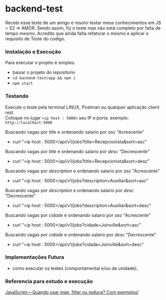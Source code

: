 # backend-test

Recebi esse teste de um amigo e resolvi testar meus conhecimentos em JS = S2 => AMOR.
Sendo assim, fiz o teste mas não está completo por falta de tempo mesmo. 
Acredito que ainda falta refatorar o mesmo e aplicar o requisito de Teste do codigo.

### Instalação e Execução
Para executar o projeto é simples.    
- baixar o projeto do repositorio     
- ``` cd backend-test/app && npm i ```   
- ``` npm start ```  

### Testando
Execute o teste pela terminal LINUX, Postman ou qualquer aplicação client rest.     
Coloque no lugar ```<ip host : 5000>``` seu IP e porta. exemplo: ```http://localhost:5000```

Buscando vagas por *title* e ordenando salario por *asc* "Acrescente"
- curl "<ip host : 5000>/api/v1/jobs?title=Recepcionista&sort=asc"

Buscando vagas por *title* e ordenando salario por *desc* "Decrescente"
- curl "<ip host : 5000>/api/v1/jobs?title=Recepcionista&sort=desc"

Buscando vagas por *description* e ordenando salario por *asc* "Acrescente"
- curl "<ip host : 5000>/api/v1/jobs?description=Auxiliar&sort=asc"

Buscando vagas por *description* e ordenando salario por *desc* "Decrescente"
- curl "<ip host : 5000>/api/v1/jobs?description=Auxiliar&sort=desc"

Buscando vagas por *cidade* e ordenando salario por *asc* "Acrescente"
- curl "<ip host : 5000>/api/v1/jobs?cidade=Joinville&sort=asc"

Buscando vagas por *cidade* e ordenando salario por *desc* "Decrescente"
- curl "<ip host : 5000>/api/v1/jobs?cidade=Joinville&sort=desc"

### Implementações Futura
- como executar os testes (comportamental e/ou de unidade);

### Referencia para estudo e execução
[JavaScript — Quando usar map, filter ou reduce? Com exemplos!](https://medium.com/@osuissa/javascript-quando-usar-map-filter-ou-reduce-31aa10e33e9)